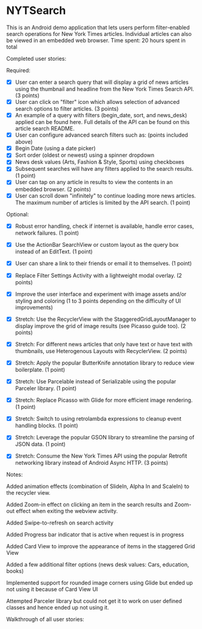 # NYTSearch

This is an Android demo application that lets users perform filter-enabled search operations for New York Times articles. Individual articles can also be viewed in an embedded web browser. 
Time spent: 20 hours spent in total

Completed user stories:

Required:

 * [x] User can enter a search query that will display a grid of news articles using the thumbnail and headline from the New York Times Search API. (3 points)
 * [X] User can click on "filter" icon which allows selection of advanced search options to filter articles. (3 points)
 * [X] An example of a query with filters (begin_date, sort, and news_desk) applied can be found here. Full details of the API can be found on this article search README.
 * [X] User can configure advanced search filters such as: (points included above)
 * [X] Begin Date (using a date picker)
 * [X] Sort order (oldest or newest) using a spinner dropdown
 * [X] News desk values (Arts, Fashion & Style, Sports) using checkboxes
 * [X] Subsequent searches will have any filters applied to the search results. (1 point)
 * [X] User can tap on any article in results to view the contents in an embedded browser. (2 points)
 * [X] User can scroll down "infinitely" to continue loading more news articles. The maximum number of articles is limited by the API search. (1 point)

Optional:

 * [X] Robust error handling, check if internet is available, handle error cases, network failures. (1 point)
 * [X] Use the ActionBar SearchView or custom layout as the query box instead of an EditText. (1 point)
 * [X] User can share a link to their friends or email it to themselves. (1 point)
 * [X] Replace Filter Settings Activity with a lightweight modal overlay. (2 points)
 * [X] Improve the user interface and experiment with image assets and/or styling and coloring (1 to 3 points depending on the difficulty of UI improvements)

 * [X] Stretch: Use the RecyclerView with the StaggeredGridLayoutManager to display improve the grid of image results (see Picasso guide too). (2 points)
 * [X] Stretch: For different news articles that only have text or have text with thumbnails, use Heterogenous Layouts with RecyclerView. (2 points)
 * [X] Stretch: Apply the popular ButterKnife annotation library to reduce view boilerplate. (1 point)
 * [X] Stretch: Use Parcelable instead of Serializable using the popular Parceler library. (1 point)
 * [X] Stretch: Replace Picasso with Glide for more efficient image rendering. (1 point)
 * [X] Stretch: Switch to using retrolambda expressions to cleanup event handling blocks. (1 point)
 * [X] Stretch: Leverage the popular GSON library to streamline the parsing of JSON data. (1 point)
 * [X] Stretch: Consume the New York Times API using the popular Retrofit networking library instead of Android Async HTTP. (3 points)

Notes:

Added animation effects (combination of SlideIn, Alpha In and ScaleIn) to the recycler view.

Added Zoom-in effect on clicking an item in the search results and Zoom-out effect when exiting the webview activity.

Added Swipe-to-refresh on search activity

Added Progress bar indicator that is active when request is in progress

Added Card View to improve the appearance of items in the staggered Grid View

Added a few additional filter options (news desk values: Cars, education, books)

Implemented support for rounded image corners using Glide but ended up not using it because of Card View UI

Attempted Parceler library but could not get it to work on user defined classes and hence ended up not using it.


Walkthrough of all user stories:


